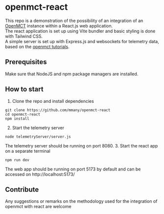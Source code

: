 # openmct-react

This repo is a demonstration of the possibility of an integration of an [OpenMCT](https://github.com/nasa/openmct) instance within a React.js web application.\
The react application is set up using Vite bundler and basic styling is done with Tailwind CSS.\
A simple server is set up with Express.js and websockets for telemetry data, based on the [openmct tutorials](https://github.com/nasa/openmct-tutorial).

## Prerequisites
Make sure that NodeJS and npm package managers are installed.

## How to start

1. Clone the repo and install dependencies
```
git clone https://github.com/mmany/openmct-react
cd openmct-react
npm install
```
2. Start the telemetry server
```
node telemetryServer/server.js
```
The telemetry server should be running on port 8080.
3. Start the react app  on a separate terminal
```
npm run dev
```
The web app should be running on port 5173 by default and can be accessed on http://localhost:5173/

## Contribute

Any suggestions or remarks on the methodology used for the integration of openmct with react are welcome
